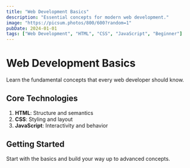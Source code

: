 ```yaml
---
title: "Web Development Basics"
description: "Essential concepts for modern web development."
image: "https://picsum.photos/800/600?random=1"
pubDate: 2024-01-01
tags: ["Web Development", "HTML", "CSS", "JavaScript", "Beginner"]
---
```


# Web Development Basics

Learn the fundamental concepts that every web developer should know.

## Core Technologies

1. **HTML**: Structure and semantics
2. **CSS**: Styling and layout
3. **JavaScript**: Interactivity and behavior

## Getting Started

Start with the basics and build your way up to advanced concepts.
